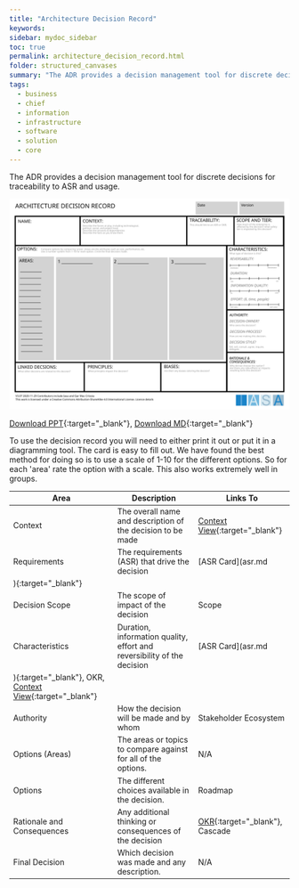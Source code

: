 ```yaml
---
title: "Architecture Decision Record"
keywords: 
sidebar: mydoc_sidebar
toc: true
permalink: architecture_decision_record.html
folder: structured_canvases
summary: "The ADR provides a decision management tool for discrete decisions for traceability to ASR and usage."
tags: 
  - business
  - chief
  - information
  - infrastructure
  - software
  - solution
  - core
---
```


The ADR provides a decision management tool for discrete decisions for traceability to ASR and usage.

![image001](media/architecture_decision_record.svg)

[Download PPT](media/ppt/architecture_decision_record.ppt){:target="_blank"}, [Download MD](media/adr_md_download.md){:target="_blank"}

To use the decision record you will need to either print it out or put it in a diagramming tool. The card is easy to fill out. We have found the best method for doing so is to use a scale of 1-10 for the different options. So for each 'area' rate the option with a scale. This also works extremely well in groups. 

| Area                                                                             | Description                                                             | Links To                                               |
| -------------------------------------------------------------------------------- | ----------------------------------------------------------------------- | ------------------------------------------------------ |
| Context                                                                          | The overall name and description of the decision to be made             | [Context View](context_view_card.md){:target="_blank"} |
| Requirements                                                                     | The requirements (ASR) that drive the decision                          | [ASR Card](asr.md                                      |
| ){:target="_blank"}                                                              |                                                                         |                                                        |
| Decision Scope                                                                   | The scope of impact of the decision                                     | Scope                                                  |
| Characteristics                                                                  | Duration, information quality, effort and reversibility of the decision | [ASR Card](asr.md                                      |
| ){:target="_blank"}, OKR, [Context View](context_view_card.md){:target="_blank"} |                                                                         |                                                        |
| Authority                                                                        | How the decision will be made and by whom                               | Stakeholder Ecosystem                                  |
| Options (Areas)                                                                  | The areas or topics to compare against for all of the options.          | N/A                                                    |
| Options                                                                          | The different choices available in the decision.                        | Roadmap                                                |
| Rationale and Consequences                                                       | Any additional thinking or consequences of the decision                 | [OKR](okr_card.md){:target="_blank"}, Cascade          |
| Final Decision                                                                   | Which decision was made and any description.                            | N/A                                                    |
